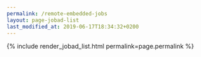 ```yaml
---
permalink: /remote-embedded-jobs
layout: page-jobad-list
last_modified_at: 2019-06-17T18:34:32+0200
---
```

{% include render_jobad_list.html permalink=page.permalink %}
